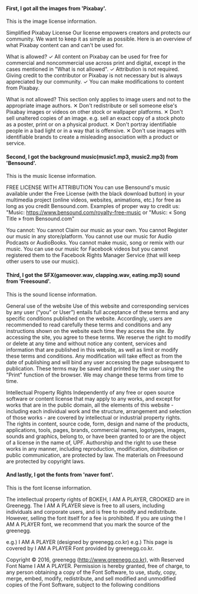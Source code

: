 #### First, I got all the images from 'Pixabay'.
This is the image license information.

Simplified Pixabay License
Our license empowers creators and protects our community. We want to keep it as simple as possible. Here is an overview of what Pixabay content can and can't be used for.

What is allowed?
✓	All content on Pixabay can be used for free for commercial and noncommercial use across print and digital, except in the cases mentioned in "What is not allowed".
✓	Attribution is not required. Giving credit to the contributor or Pixabay is not necessary but is always appreciated by our community.
✓	You can make modifications to content from Pixabay.

What is not allowed?
This section only applies to image users and not to the appropriate image authors.
✕	Don't redistribute or sell someone else's Pixabay images or videos on other stock or wallpaper platforms.
✕	Don't sell unaltered copies of an image. e.g. sell an exact copy of a stock photo as a poster, print or on a physical product.
✕	Don't portray identifiable people in a bad light or in a way that is offensive.
✕	Don't use images with identifiable brands to create a misleading association with a product or service.




#### Second, I got the background music(music1.mp3, music2.mp3) from 'Bensound'.
This is the music license information.

FREE LICENSE WITH ATTRIBUTION
You can use Bensound's music available under the Free License (with the black download button) in your multimedia project (online videos, websites, animations, etc.) for free as long as you credit Bensound.com. Examples of proper way to credit us: "Music: https://www.bensound.com/royalty-free-music or "Music: « Song Title » from Bensound.com"

You cannot:
You cannot Claim our music as your own.
You cannot Register our music in any store/platform.
You cannot use our music for Audio Podcasts or AudioBooks.
You cannot make music, song or remix with our music.
You can use our music for Facebook videos but you cannot registered them to the Facebook Rights Manager Service (that will keep other users to use our music).




#### Third, I got the SFX(gameover.wav, clapping.wav, eating.mp3) sound from 'Freesound'.
This is the sound license information.

General use of the website
Use of this website and corresponding services by any user (“you” or User”) entails full acceptance of these terms and any specific conditions published on the website. Accordingly, users are recommended to read carefully these terms and conditions and any instructions shown on the website each time they access the site.	By accessing the site, you agree to these terms.
We reserve the right to modify or delete at any time and without notice any content, services and information that are published in this website, as well as limit or modify these terms and conditions. Any modification will take effect as from the date of publishing and will bind any user accessing the page subsequent to publication. These terms may be saved and printed by the user using the "Print" function of the browser.	We may change these terms from time to time.

Intellectual Property Rights
Independently of any free or open source software or content license that may apply to any works, and except for works that are in the public domain, all the elements of this website - including each individual work and the structure, arrangement and selection of those works - are covered by intellectual or industrial property rights. The rights in content, source code, form, design and name of the products, applications, tools, pages, brands, commercial names, logotypes, images, sounds and graphics, belong to, or have been granted to or are the object of a license in the name of, UPF. Authorship and the right to use these works in any manner, including reproduction, modification, distribution or public communication, are protected by law.	The materials on Freesound are protected by copyright laws.




#### And lastly, I got the fonts from 'naver font'.
This is the font license information.

The intellectual property rights of BOKEH, I AM A PLAYER, CROOKED are in Greenegg.
The I AM A PLAYER sieve is free to all users, including individuals and corporate users, and is free to modify and redistribute.
However, selling the font itself for a fee is prohibited. If you are using the I AM A PLAYER font, we recommend that you mark the source of the greenegg.

e.g.) I AM A PLAYER (designed by greenegg.co.kr)
e.g.) This page is covered by I AM A PLAYER Font provided by greenegg.co.kr.

Copyright © 2016, greenegg (http://www.greenegg.co.kr), with Reserved Font Name I AM A PLAYER.
Permission is hereby granted, free of charge, to any person obtaining a copy of the Font Software,
to use, study, copy, merge, embed, modify, redistribute, and sell modified and unmodified
copies of the Font Software, subject to the following conditions
